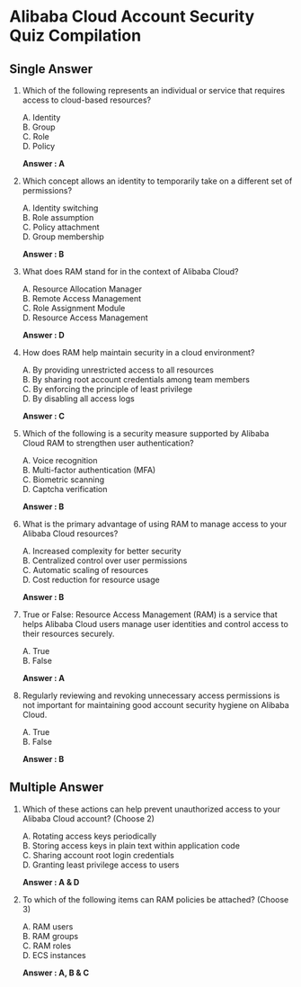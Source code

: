 # Alibaba Cloud Account Security Quiz Compilation

## Single Answer

1. Which of the following represents an individual or service that requires access to cloud-based resources?

	A. Identity  
	B. Group  
	C. Role  
	D. Policy

	**Answer : A**

2. Which concept allows an identity to temporarily take on a different set of permissions?

	A. Identity switching  
	B. Role assumption  
	C. Policy attachment  
	D. Group membership

	**Answer : B**

3. What does RAM stand for in the context of Alibaba Cloud?

	A. Resource Allocation Manager  
	B. Remote Access Management  
	C. Role Assignment Module  
	D. Resource Access Management
	
	**Answer : D**

4. How does RAM help maintain security in a cloud environment?

	A. By providing unrestricted access to all resources  
	B. By sharing root account credentials among team members  
	C. By enforcing the principle of least privilege  
	D. By disabling all access logs
	
	**Answer : C**

5. Which of the following is a security measure supported by Alibaba Cloud RAM to strengthen user authentication?

	A. Voice recognition  
	B. Multi-factor authentication (MFA)  
	C. Biometric scanning  
	D. Captcha verification
	
	**Answer : B**

6. What is the primary advantage of using RAM to manage access to your Alibaba Cloud resources?

	A. Increased complexity for better security  
	B. Centralized control over user permissions  
	C. Automatic scaling of resources  
	D. Cost reduction for resource usage
	
	**Answer : B**

7. True or False: Resource Access Management (RAM) is a service that helps Alibaba Cloud users manage user identities and control access to their resources securely.

	A. True  
	B. False

	**Answer : A**

8. Regularly reviewing and revoking unnecessary access permissions is not important for maintaining good account security hygiene on Alibaba Cloud.

	A. True  
	B. False

	**Answer : B**

## Multiple Answer

1. Which of these actions can help prevent unauthorized access to your Alibaba Cloud account? (Choose 2)

	A. Rotating access keys periodically  
	B. Storing access keys in plain text within application code  
	C. Sharing account root login credentials  
	D. Granting least privilege access to users

	**Answer : A & D**

2. To which of the following items can RAM policies be attached? (Choose 3)

	A. RAM users  
	B. RAM groups  
	C. RAM roles  
	D. ECS instances

	**Answer : A, B & C**